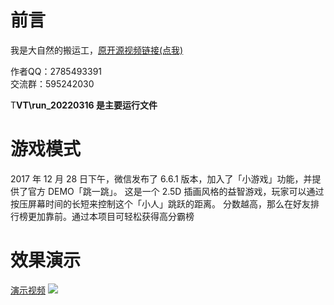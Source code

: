 # **前言**

我是大自然的搬运工，[原开源视频链接(点我)](https://www.bilibili.com/video/BV1hL4y1j7qi?spm_id_from=333.999.0.0)

作者QQ：2785493391     
交流群：595242030

T**VT\run_20220316 是主要运行文件**

# **游戏模式**
2017 年 12 月 28 日下午，微信发布了 6.6.1 版本，加入了「小游戏」功能，并提供了官方 DEMO「跳一跳」。
这是一个 2.5D 插画风格的益智游戏，玩家可以通过按压屏幕时间的长短来控制这个「小人」跳跃的距离。
分数越高，那么在好友排行榜更加靠前。通过本项目可轻松获得高分霸榜

# **效果演示**
[演示视频](https://www.bilibili.com/video/BV1p44y1T72D?spm_id_from=333.999.0.0)
![](C:\Users\86180\Desktop\62C0082A-C7E7-4447-8ADD-F825A957C73F.png)